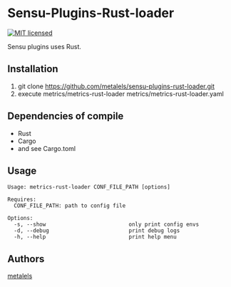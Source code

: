 # Sensu-Plugins-Rust-loader

[![MIT licensed](https://img.shields.io/badge/license-MIT-blue.svg)](LICENSE.txt)

Sensu plugins uses Rust.

## Installation ##

  1. git clone https://github.com/metalels/sensu-plugins-rust-loader.git
  2. execute metrics/metrics-rust-loader metrics/metrics-rust-loader.yaml

## Dependencies of compile ##

* Rust
* Cargo
* and see Cargo.toml

## Usage ##

```
Usage: metrics-rust-loader CONF_FILE_PATH [options]

Requires:
  CONF_FILE_PATH: path to config file

Options:
  -s, --show                          only print config envs
  -d, --debug                         print debug logs
  -h, --help                          print help menu
```

## Authors ##

[metalels](https://github.com/metalels)

